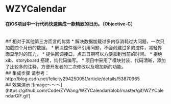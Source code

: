 # WZYCalendar
#### 在iOS项目中一行代码快速集成一款精致的日历。（Objective-C）

<br>
## 相对于其他第三方而言的优势
* 解决数据加载过多内存消耗过大问题，一次只加载四个月份的数据。
* 解决控件循环引用问题，不会创建过多的控件，减轻界面显示时的压力。
* 提供回调接口，点击日期可以方便拿到当前的时间。
* 拒绝 xib、storyboard 搭建，纯代码编写。
* 项目中采用了模块封装，代码清晰，添加了比较多的注释，方便开发者的二次修改以及增加新的功能。

<br>
## 集成步骤
请参考：http://blog.csdn.net/felicity294250051/article/details/53870965

<br>
## 效果演示
![image～～～](https://github.com/CoderZYWang/WZYCalendar/blob/master/gif/WZYCalendarGIF.gif)
